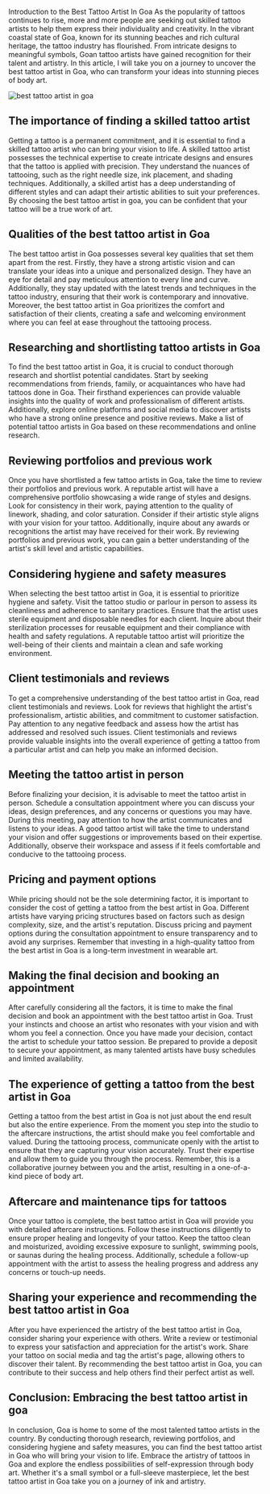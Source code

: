 Introduction to the Best Tattoo Artist In Goa As the popularity of tattoos continues to rise, more and more people are seeking out skilled tattoo artists to help them express their individuality and creativity. In the vibrant coastal state of Goa, known for its stunning beaches and rich cultural heritage, the tattoo industry has flourished. From intricate designs to meaningful symbols, Goan tattoo artists have gained recognition for their talent and artistry. In this article, I will take you on a journey to uncover the best tattoo artist in Goa, who can transform your ideas into stunning pieces of body art.

<img src="https://i.ytimg.com/vi/NoxR0t3dTLA/maxresdefault.jpg" alt="best tattoo artist in goa" style="max-width: 100%;">

The importance of finding a skilled tattoo artist
-------------------------------------------------

Getting a tattoo is a permanent commitment, and it is essential to find a skilled tattoo artist who can bring your vision to life. A skilled tattoo artist possesses the technical expertise to create intricate designs and ensures that the tattoo is applied with precision. They understand the nuances of tattooing, such as the right needle size, ink placement, and shading techniques. Additionally, a skilled artist has a deep understanding of different styles and can adapt their artistic abilities to suit your preferences. By choosing the best tattoo artist in goa, you can be confident that your tattoo will be a true work of art.

Qualities of the best tattoo artist in Goa
------------------------------------------

The best tattoo artist in Goa possesses several key qualities that set them apart from the rest. Firstly, they have a strong artistic vision and can translate your ideas into a unique and personalized design. They have an eye for detail and pay meticulous attention to every line and curve. Additionally, they stay updated with the latest trends and techniques in the tattoo industry, ensuring that their work is contemporary and innovative. Moreover, the best tattoo artist in Goa prioritizes the comfort and satisfaction of their clients, creating a safe and welcoming environment where you can feel at ease throughout the tattooing process.

Researching and shortlisting tattoo artists in Goa
--------------------------------------------------

To find the best tattoo artist in Goa, it is crucial to conduct thorough research and shortlist potential candidates. Start by seeking recommendations from friends, family, or acquaintances who have had tattoos done in Goa. Their firsthand experiences can provide valuable insights into the quality of work and professionalism of different artists. Additionally, explore online platforms and social media to discover artists who have a strong online presence and positive reviews. Make a list of potential tattoo artists in Goa based on these recommendations and online research.

Reviewing portfolios and previous work
--------------------------------------

Once you have shortlisted a few tattoo artists in Goa, take the time to review their portfolios and previous work. A reputable artist will have a comprehensive portfolio showcasing a wide range of styles and designs. Look for consistency in their work, paying attention to the quality of linework, shading, and color saturation. Consider if their artistic style aligns with your vision for your tattoo. Additionally, inquire about any awards or recognitions the artist may have received for their work. By reviewing portfolios and previous work, you can gain a better understanding of the artist's skill level and artistic capabilities.

Considering hygiene and safety measures
---------------------------------------

When selecting the best tattoo artist in Goa, it is essential to prioritize hygiene and safety. Visit the tattoo studio or parlour in person to assess its cleanliness and adherence to sanitary practices. Ensure that the artist uses sterile equipment and disposable needles for each client. Inquire about their sterilization processes for reusable equipment and their compliance with health and safety regulations. A reputable tattoo artist will prioritize the well-being of their clients and maintain a clean and safe working environment.

Client testimonials and reviews
-------------------------------

To get a comprehensive understanding of the best tattoo artist in Goa, read client testimonials and reviews. Look for reviews that highlight the artist's professionalism, artistic abilities, and commitment to customer satisfaction. Pay attention to any negative feedback and assess how the artist has addressed and resolved such issues. Client testimonials and reviews provide valuable insights into the overall experience of getting a tattoo from a particular artist and can help you make an informed decision.

Meeting the tattoo artist in person
-----------------------------------

Before finalizing your decision, it is advisable to meet the tattoo artist in person. Schedule a consultation appointment where you can discuss your ideas, design preferences, and any concerns or questions you may have. During this meeting, pay attention to how the artist communicates and listens to your ideas. A good tattoo artist will take the time to understand your vision and offer suggestions or improvements based on their expertise. Additionally, observe their workspace and assess if it feels comfortable and conducive to the tattooing process.

Pricing and payment options
---------------------------

While pricing should not be the sole determining factor, it is important to consider the cost of getting a tattoo from the best artist in Goa. Different artists have varying pricing structures based on factors such as design complexity, size, and the artist's reputation. Discuss pricing and payment options during the consultation appointment to ensure transparency and to avoid any surprises. Remember that investing in a high-quality tattoo from the best artist in Goa is a long-term investment in wearable art.

Making the final decision and booking an appointment
----------------------------------------------------

After carefully considering all the factors, it is time to make the final decision and book an appointment with the best tattoo artist in Goa. Trust your instincts and choose an artist who resonates with your vision and with whom you feel a connection. Once you have made your decision, contact the artist to schedule your tattoo session. Be prepared to provide a deposit to secure your appointment, as many talented artists have busy schedules and limited availability.

The experience of getting a tattoo from the best artist in Goa
--------------------------------------------------------------

Getting a tattoo from the best artist in Goa is not just about the end result but also the entire experience. From the moment you step into the studio to the aftercare instructions, the artist should make you feel comfortable and valued. During the tattooing process, communicate openly with the artist to ensure that they are capturing your vision accurately. Trust their expertise and allow them to guide you through the process. Remember, this is a collaborative journey between you and the artist, resulting in a one-of-a-kind piece of body art.

Aftercare and maintenance tips for tattoos
------------------------------------------

Once your tattoo is complete, the best tattoo artist in Goa will provide you with detailed aftercare instructions. Follow these instructions diligently to ensure proper healing and longevity of your tattoo. Keep the tattoo clean and moisturized, avoiding excessive exposure to sunlight, swimming pools, or saunas during the healing process. Additionally, schedule a follow-up appointment with the artist to assess the healing progress and address any concerns or touch-up needs.

Sharing your experience and recommending the best tattoo artist in Goa
----------------------------------------------------------------------

After you have experienced the artistry of the best tattoo artist in Goa, consider sharing your experience with others. Write a review or testimonial to express your satisfaction and appreciation for the artist's work. Share your tattoo on social media and tag the artist's page, allowing others to discover their talent. By recommending the best tattoo artist in Goa, you can contribute to their success and help others find their perfect artist as well.

Conclusion: Embracing the best tattoo artist in goa
----------------------------------------------------

In conclusion, Goa is home to some of the most talented tattoo artists in the country. By conducting thorough research, reviewing portfolios, and considering hygiene and safety measures, you can find the best tattoo artist in Goa who will bring your vision to life. Embrace the artistry of tattoos in Goa and explore the endless possibilities of self-expression through body art. Whether it's a small symbol or a full-sleeve masterpiece, let the best tattoo artist in Goa take you on a journey of ink and artistry.
